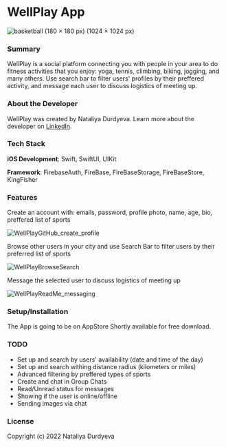 # WellPlay App

![basketball (180 × 180 px) (1024 × 1024 px)](https://user-images.githubusercontent.com/107269455/193403459-01517d6d-e864-4b5b-b858-3a78a16f53e4.png)


### Summary

WellPlay is a social platform connecting you with people in your area to do fitness activities that you enjoy: yoga, tennis, climbing, biking, jogging, and many others. Use search bar to filter users' profiles by their preffered activity, and message each user to discuss logistics of meeting up.

### About the Developer

WellPlay was created by Nataliya Durdyeva. Learn more about the developer on [LinkedIn](https://www.linkedin.com/in/nataliya-durdyeva/).

### Tech Stack

**iOS Development**: Swift, SwiftUI, UIKit

**Framework**: FirebaseAuth, FireBase, FireBaseStorage, FireBaseStore, KingFisher

### Features

Create an account with: emails, password, profile photo, name, age, bio, preffered list of sports

![WellPlayGitHub_create_profile](https://user-images.githubusercontent.com/107269455/191105169-fa667615-7c8b-4bc9-9d3b-a8bb8b10e81a.gif)

Browse other users in your city and use Search Bar to filter users by their preferred list of sports

![WellPlayBrowseSearch](https://user-images.githubusercontent.com/107269455/191108200-de4a9f24-c667-41c8-8f01-631564aff7a4.gif)


Message the selected user to discuss logistics of meeting up

![WellPlayReadMe_messaging](https://user-images.githubusercontent.com/107269455/191103525-2626e65c-177a-4553-a7a2-149fa9899838.gif)

### Setup/Installation

The App is going to be on AppStore Shortly available for free download.

### TODO

- Set up and search by users' availability (date and time of the day)
- Set up and search withing distance radius (kilometers or miles)
- Advanced filtering by preffered types of sports
- Create and chat in Group Chats
- Read/Unread status for messages
- Showing if the user is online/offline
- Sending images via chat

### License

Copyright (c) 2022 Nataliya Durdyeva
